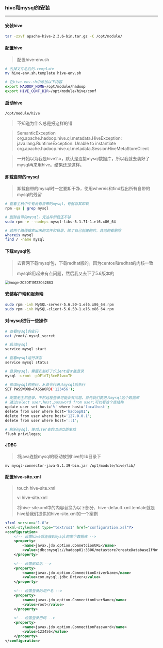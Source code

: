 ### hive和mysql的安装

***

#### 安装hive

``` bash
tar -zxvf apache-hive-2.3.6-bin.tar.gz -C /opt/module/
```



#### 配置hive

> 配置hive-env.sh

``` bash
# 去掉文件名后的.template
mv hive-env.sh.template hive-env.sh

# 在hive-env.sh中添加以下内容
export HADOOP_HOME=/opt/module/hadoop
export HIVE_CONF_DIR=/opt/module/hive/conf
```



#### 启动hive

``` bash
/opt/module/hive
```

> 不知道为什么总是报这样的错

> SemanticException org.apache.hadoop.hive.ql.metadata.HiveException: java.lang.RuntimeException: Unable to instantiate org.apache.hadoop.hive.ql.metadata.SessionHiveMetaStoreClient

> 一开始以为我是hive2.x，默认是连接mysql数据库，所以我就去装好了mysql再来用hive。结果还是这样。



#### 卸载自带的mysql

> 卸载自带的mysql时一定要卸干净，使用whereis和find找出所有自带的mysql的残留

``` bash
# 查看主机中中有没有自带的mysql，有就将其卸载
rpm -qa | grep mysql

# 删除自带的mysql，光这样卸载还不够
sudo rpm -e --nodeps mysql-libs-5.1.71-1.el6.x86_64

# 这两个路径搜索出来的文件和目录，除了自己创建的的，其他的都删除
whereis mysql
find / -name mysql
```



#### 下载mysql包

> 去官网下载mysql包，下载redhat版的。因为centos和redhat的内核一致
>
> mysql8用起来有点问题，然后我又去下了5.6版本的

<img src="C:\Users\hu\AppData\Roaming\Typora\typora-user-images\image-20201119122042883.png" alt="image-20201119122042883" style="zoom: 80%;" />



#### 安装客户端和服务端

``` bash
sudo rpm -ivh MySQL-server-5.6.50-1.el6.x86_64.rpm 
sudo rpm -ivh MySQL-client-5.6.50-1.el6.x86_64.rpm
```



#### 对mysql进行一些操作

``` bash
# 查看mysql的密码
cat /root/.mysql_secret

# 启动mysql
service mysql start

# 查看mysql运行状态
service mysql status

# 登录mysql，需要安装好了client后才能登录
mysql -uroot -pDFldTj3ceR1wxxTH

# 修改mysql的密码，从命令行进入mysql后执行
SET PASSWORD=PASSWORD('123456');

# 配置无主机登录，不然远程登录可能会有问题，首先我们要进入mysql这个数据库
# 通过select user,host,password from user;可以看这个表结构
update user set host='%' where host='localhost';
delete from user where host='hadoop01';
delete from user where host='127.0.0.1';
delete from user where host='::1';

# 刷新mysql，使对user表的改动立即生效
flush privileges;
```



#### JDBC

> 将java连接mysql的驱动放到hive的lib目录下

``` 
mv mysql-connector-java-5.1.39-bin.jar /opt/module/hive/lib/
```



#### 配置hive-site.xml

>touch hive-site.xml
>
>vi hive-site.xml
>
> 将hive-site.xml中的内容替换为以下部分，hive-default.xml.temlate就是hive给我们提供的hive-site.xml的一个案例

``` xml
<?xml version="1.0">
<?xml-stylesheet type="text/xs1" href="configuration.xsl"?>
<configuration>
    <!-- 设置hive将连接到mysql的哪个数据库 -->
    <property>
        <name>javax.jdo.option.ConnetcionURL</name>
        <value>jdbc:mysql://hadoop01:3306/metastore?createDatabaseIfNotExist=true</value>
    </property>
    
    <!-- 设置驱动名 -->
	<property>
        <name>javax.jdo.option.ConnectionDriverName</name>
        <value>com.mysql.jdbc.Driver</value>
    </property>
    
    <!-- 设置登录的用户名 -->
    <property>
        <name>javax.jdo.option.ConnectionUserName</name>
        <value>root</value>
    </property>
    
    <!-- 设置登录密码 -->
    <property>
        <name>javax.jdo.option.ConnectionPassword</name>
        <value>123456</value>
    </property>
</configuration>

```

